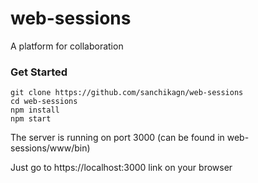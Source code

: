 # web-sessions
A platform for collaboration

### Get Started
    git clone https://github.com/sanchikagn/web-sessions
    cd web-sessions
    npm install
    npm start
    
  The server is running on port 3000 (can be found in web-sessions/www/bin)
  
  Just go to https://localhost:3000 link on your browser
